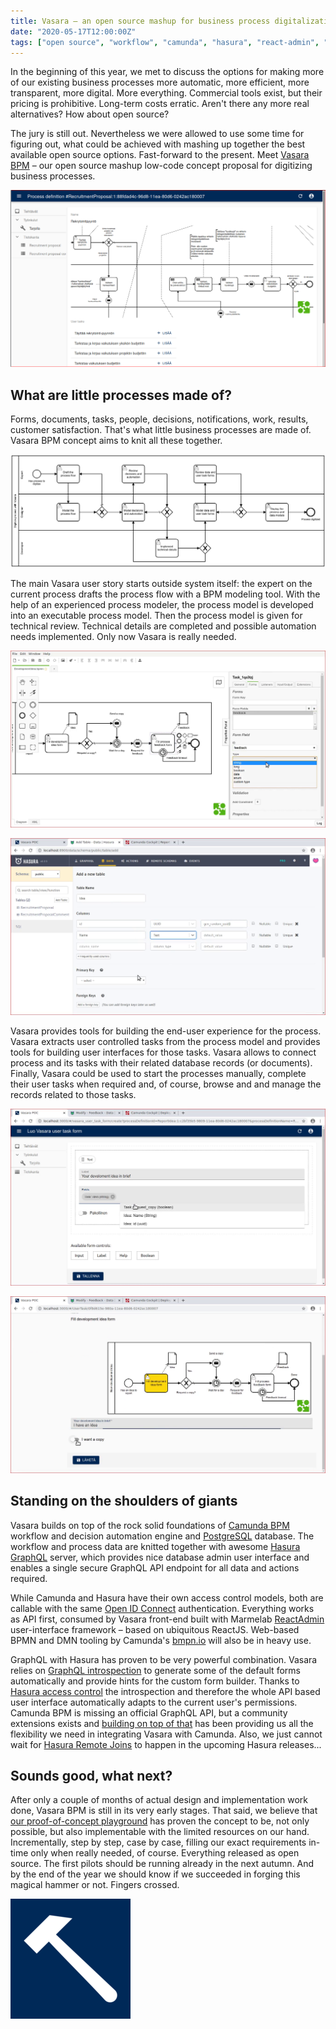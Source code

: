 ```yaml
---
title: Vasara – an open source mashup for business process digitalization
date: "2020-05-17T12:00:00Z"
tags: ["open source", "workflow", "camunda", "hasura", "react-admin", "postgres", "graphql"]
---
```


In the beginning of this year, we met to discuss the options for making more of our existing business processes more automatic, more efficient, more transparent, more digital. More everything. Commercial tools exist, but their pricing is prohibitive. Long-term costs erratic. Aren't there any more real alternatives? How about open source?

The jury is still out. Nevertheless we were allowed to use some time for figuring out, what could be achieved with mashing up together the best available open source options. Fast-forward to the present. Meet [Vasara BPM](https://gitlab.com/vasara-bpm/) – our open source mashup low-code concept proposal for digitizing business processes.

![](vasara-screenshot.png)


What are little processes made of?
----------------------------------

Forms, documents, tasks, people, decisions, notifications, work, results, customer satisfaction. That's what little business processes are made of. Vasara BPM concept aims to knit all these together.

![](vasara-flow.png)

The main Vasara user story starts outside system itself: the expert on the current process drafts the process flow with a BPM modeling tool. With the help of an experienced process modeler, the process model is developed into an executable process model. Then the process model is given for technical review. Technical details are completed and possible automation needs implemented. Only now Vasara is really needed.

![](camunda-modeler.png)

![](hasura-admin.png)

Vasara provides tools for building the end-user experience for the process. Vasara extracts user controlled tasks from the process model and provides tools for building user interfaces for those tasks. Vasara allows to connect process and its tasks with their related database records (or documents). Finally, Vasara could be used to start the processes manually, complete their user tasks when required and, of course, browse and and manage the records related to those tasks.

![](vasara-form-builder.png)

![](vasara-task-list.png)


Standing on the shoulders of giants
-----------------------------------

Vasara builds on top of the rock solid foundations of [Camunda BPM](https://camunda.com/) workflow and decision automation engine and [PostgreSQL](https://www.postgresql.org/) database. The workflow and process data are knitted together with awesome [Hasura GraphQL](https://hasura.io/) server, which provides nice database admin user interface and enables a single secure GraphQL API endpoint for all data and actions required.

While Camunda and Hasura have their own access control models, both are callable with the same [Open ID Connect](https://openid.net/connect/) authentication. Everything works as API first, consumed by Vasara front-end built with Marmelab [ReactAdmin](https://marmelab.com/react-admin/) user-interface framework – based on ubiquitous ReactJS. Web-based BPMN and DMN tooling by Camunda's [bmpn.io](https://bpmn.io/) will also be in heavy use.

GraphQL with Hasura has proven to be very powerful combination. Vasara relies on [GraphQL introspection](https://graphql.org/learn/introspection/) to generate some of the default forms automatically and provide hints for the custom form builder. Thanks to [Hasura access control](https://hasura.io/docs/1.0/graphql/manual/auth/authorization/basics.html) the introspection and therefore the whole API based user interface automatically adapts to the current user's permissions. Camunda BPM is missing an official GraphQL API, but a community extensions exists and [building on top of that](https://gitlab.com/vasara-bpm/camunda-bpm-graphql/) has been providing us all the flexibility we need in integrating Vasara with Camunda. Also, we just cannot wait for [Hasura Remote Joins](https://hasura.io/blog/remote-joins-a-graphql-api-to-join-database-and-other-data-sources/) to happen in the upcoming Hasura releases...


Sounds good, what next?
-----------------------

After only a couple of months of actual design and implementation work done, Vasara BPM is still in its very early stages. That said, we believe that [our proof-of-concept playground](https://gitlab.com/vasara-bpm/vasara) has proven the concept to be, not only possible, but also implementable with the limited resources on our hand. Incrementally, step by step, case by case, filling our exact requirements in-time only when really needed, of course. Everything released as open source. The first pilots should be running already in the next autumn. And by the end of the year we should know if we succeeded in forging this magical hammer or not. Fingers crossed.

![](logo192.png)

